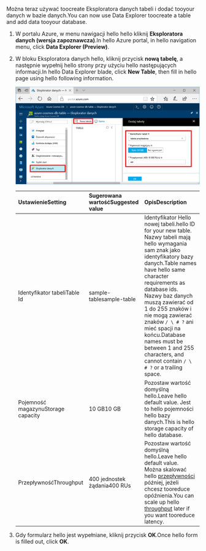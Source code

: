 <span data-ttu-id="bc4fe-101">Można teraz używać toocreate Eksploratora danych tabeli i dodać tooyour danych w bazie danych.</span><span class="sxs-lookup"><span data-stu-id="bc4fe-101">You can now use Data Explorer toocreate a table and add data tooyour database.</span></span> 

1. <span data-ttu-id="bc4fe-102">W portalu Azure, w menu nawigacji hello hello kliknij **Eksploratora danych (wersja zapoznawcza)**.</span><span class="sxs-lookup"><span data-stu-id="bc4fe-102">In hello Azure portal, in hello navigation menu, click **Data Explorer (Preview)**.</span></span> 
2. <span data-ttu-id="bc4fe-103">W bloku Eksploratora danych hello, kliknij przycisk **nową tabelę**, a następnie wypełnij hello strony przy użyciu hello następujących informacji.</span><span class="sxs-lookup"><span data-stu-id="bc4fe-103">In hello Data Explorer blade, click **New Table**, then fill in hello page using hello following information.</span></span>

    ![Eksplorator danych w hello portalu Azure](./media/cosmos-db-create-table/azure-cosmosdb-data-explorer.png)

    <span data-ttu-id="bc4fe-105">Ustawienie</span><span class="sxs-lookup"><span data-stu-id="bc4fe-105">Setting</span></span>|<span data-ttu-id="bc4fe-106">Sugerowana wartość</span><span class="sxs-lookup"><span data-stu-id="bc4fe-106">Suggested value</span></span>|<span data-ttu-id="bc4fe-107">Opis</span><span class="sxs-lookup"><span data-stu-id="bc4fe-107">Description</span></span>
    ---|---|---
    <span data-ttu-id="bc4fe-108">Identyfikator tabeli</span><span class="sxs-lookup"><span data-stu-id="bc4fe-108">Table Id</span></span>|<span data-ttu-id="bc4fe-109">sample-table</span><span class="sxs-lookup"><span data-stu-id="bc4fe-109">sample-table</span></span>|<span data-ttu-id="bc4fe-110">Identyfikator Hello nowej tabeli.</span><span class="sxs-lookup"><span data-stu-id="bc4fe-110">hello ID for your new table.</span></span> <span data-ttu-id="bc4fe-111">Nazwy tabeli mają hello wymagania sam znak jako identyfikatory bazy danych.</span><span class="sxs-lookup"><span data-stu-id="bc4fe-111">Table names have hello same character requirements as database ids.</span></span> <span data-ttu-id="bc4fe-112">Nazwy baz danych muszą zawierać od 1 do 255 znaków i nie mogą zawierać znaków `/ \ # ?` ani mieć spacji na końcu.</span><span class="sxs-lookup"><span data-stu-id="bc4fe-112">Database names must be between 1 and 255 characters, and cannot contain `/ \ # ?` or a trailing space.</span></span>
    <span data-ttu-id="bc4fe-113">Pojemność magazynu</span><span class="sxs-lookup"><span data-stu-id="bc4fe-113">Storage capacity</span></span>| <span data-ttu-id="bc4fe-114">10 GB</span><span class="sxs-lookup"><span data-stu-id="bc4fe-114">10 GB</span></span>|<span data-ttu-id="bc4fe-115">Pozostaw wartość domyślną hello.</span><span class="sxs-lookup"><span data-stu-id="bc4fe-115">Leave hello default value.</span></span> <span data-ttu-id="bc4fe-116">Jest to hello pojemności hello bazy danych.</span><span class="sxs-lookup"><span data-stu-id="bc4fe-116">This is hello storage capacity of hello database.</span></span>
    <span data-ttu-id="bc4fe-117">Przepływność</span><span class="sxs-lookup"><span data-stu-id="bc4fe-117">Throughput</span></span>|<span data-ttu-id="bc4fe-118">400 jednostek żądania</span><span class="sxs-lookup"><span data-stu-id="bc4fe-118">400 RUs</span></span>|<span data-ttu-id="bc4fe-119">Pozostaw wartość domyślną hello.</span><span class="sxs-lookup"><span data-stu-id="bc4fe-119">Leave hello default value.</span></span> <span data-ttu-id="bc4fe-120">Można skalować hello [przepływności](../articles/cosmos-db/request-units.md) później, jeżeli chcesz tooreduce opóźnienia.</span><span class="sxs-lookup"><span data-stu-id="bc4fe-120">You can scale up hello [throughput](../articles/cosmos-db/request-units.md) later if you want tooreduce latency.</span></span>

3. <span data-ttu-id="bc4fe-121">Gdy formularz hello jest wypełniane, kliknij przycisk **OK**.</span><span class="sxs-lookup"><span data-stu-id="bc4fe-121">Once hello form is filled out, click **OK**.</span></span>
